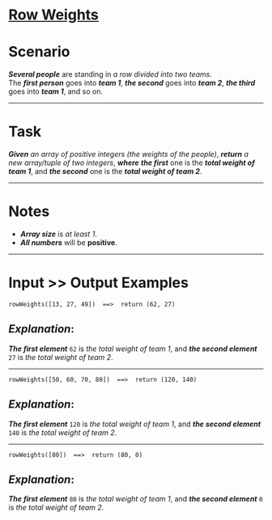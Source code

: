 # [Row Weights](https://www.codewars.com/kata/row-weights "https://www.codewars.com/kata/5abd66a5ccfd1130b30000a9")

# Scenario

**_Several people_** are standing in *a row divided into two teams*.  
The **_first person_** goes into **_team 1_**, **_the second_** goes into **_team 2_**, **_the third_** goes into **_team 1_**, and so on.
___
# Task

**_Given_** *an array of positive integers (the weights of the people)*, **_return_** *a new array/tuple of two integers*, **_where_** **_the first_** one is the **_total weight of team 1_**, and **_the second_** one is the **_total weight of team 2_**.
___
# Notes 

* **_Array size_** is *at least 1*.
* **_All numbers_** will be **positive**.
___
# Input >> Output Examples 

```
rowWeights([13, 27, 49])  ==>  return (62, 27)
```

## **_Explanation_**:

**_The first element_** `62` is *the total weight of team 1*, and **_the second element_** `27` is *the total weight of team 2*.
___
```
rowWeights([50, 60, 70, 80])  ==>  return (120, 140)
```
## **_Explanation_**:

**_The first element_** `120` is *the total weight of team 1*, and **_the second element_** `140` is *the total weight of team 2*.
___
```
rowWeights([80])  ==>  return (80, 0)
```
## **_Explanation_**:

**_The first element_** `80` is *the total weight of team 1*, and **_the second element_** `0` is *the total weight of team 2*.